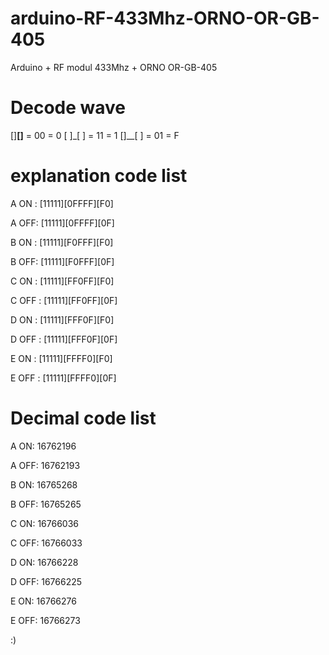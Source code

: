 # arduino-RF-433Mhz-ORNO-OR-GB-405
Arduino + RF modul 433Mhz + ORNO OR-GB-405


# Decode wave

[]__[]__ = 00 = 0
[  ]_[  ] = 11 = 1
[]__[  ] = 01 = F

# explanation code list

A ON  : [11111][0FFFF][F0]

A OFF: [11111][0FFFF][0F]

B ON  : [11111][F0FFF][F0]

B OFF: [11111][F0FFF][0F]

C ON  : [11111][FF0FF][F0]

C OFF : [11111][FF0FF][0F]

D ON  : [11111][FFF0F][F0]

D OFF : [11111][FFF0F][0F]

E ON  : [11111][FFFF0][F0]

E OFF  : [11111][FFFF0][0F]

# Decimal code list

A ON: 16762196

A OFF: 16762193

B ON: 16765268

B OFF: 16765265

C ON: 16766036

C OFF: 16766033

D ON: 16766228

D OFF: 16766225

E ON: 16766276

E OFF: 16766273

:)
